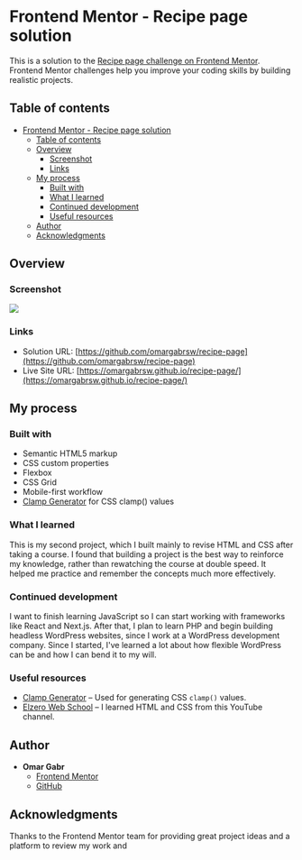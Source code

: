 # Frontend Mentor - Recipe page solution

This is a solution to the [Recipe page challenge on Frontend Mentor](https://www.frontendmentor.io/challenges/recipe-page-KiTsR8QQKm). Frontend Mentor challenges help you improve your coding skills by building realistic projects.

## Table of contents

- [Frontend Mentor - Recipe page solution](#frontend-mentor---recipe-page-solution)
  - [Table of contents](#table-of-contents)
  - [Overview](#overview)
    - [Screenshot](#screenshot)
    - [Links](#links)
  - [My process](#my-process)
    - [Built with](#built-with)
    - [What I learned](#what-i-learned)
    - [Continued development](#continued-development)
    - [Useful resources](#useful-resources)
  - [Author](#author)
  - [Acknowledgments](#acknowledgments)

## Overview

### Screenshot

![](./solution-screenshots/screenshot.jpg)

### Links

- Solution URL: [https://github.com/omargabrsw/recipe-page](https://github.com/omargabrsw/recipe-page)
- Live Site URL: [https://omargabrsw.github.io/recipe-page/](https://omargabrsw.github.io/recipe-page/)

## My process

### Built with

- Semantic HTML5 markup
- CSS custom properties
- Flexbox
- CSS Grid
- Mobile-first workflow
- [Clamp Generator](https://clamp.vittoretrivi.dev/) for CSS clamp() values

### What I learned

This is my second project, which I built mainly to revise HTML and CSS after taking a course. I found that building a project is the best way to reinforce my knowledge, rather than rewatching the course at double speed. It helped me practice and remember the concepts much more effectively.

### Continued development

I want to finish learning JavaScript so I can start working with frameworks like React and Next.js. After that, I plan to learn PHP and begin building headless WordPress websites, since I work at a WordPress development company. Since I started, I've learned a lot about how flexible WordPress can be and how I can bend it to my will.

### Useful resources

- [Clamp Generator](https://clamp.vittoretrivi.dev/) – Used for generating CSS `clamp()` values.
- [Elzero Web School](https://www.youtube.com/@ElzeroWebSchool) – I learned HTML and CSS from this YouTube channel.

## Author

- **Omar Gabr**
  - [Frontend Mentor](https://www.frontendmentor.io/profile/omargabrsw)
  - [GitHub](https://github.com/omargabrsw)

## Acknowledgments

Thanks to the Frontend Mentor team for providing great project ideas and a platform to review my work and
